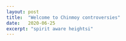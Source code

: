 ```yaml
---
layout: post
title:  "Welcome to Chinmoy controversies"
date:   2020-06-25
excerpt: "spirit aware heightsi"
---
```

